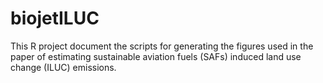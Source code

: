 # biojetILUC
This R project document the scripts for generating the figures used in the paper of estimating sustainable aviation fuels (SAFs) induced land use change (ILUC) emissions. 
